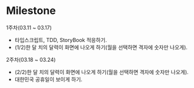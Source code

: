 # Milestone

1주차(03.11 ~ 03.17) 
  - 타입스크립트, TDD, StoryBook 적응하기.  
  - (1/2)한 달 치의 달력이 화면에 나오게 하기(월을 선택하면 격자에 숫자만 나오게).   


2주차(03.18 ~ 03.24) 
  - (2/2)한 달 치의 달력이 화면에 나오게 하기(월을 선택하면 격자에 숫자만 나오게).  
  - 대한민국 공휴일이 보이게 하기.
